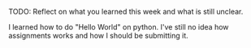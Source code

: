 TODO: Reflect on what you learned this week and what is still unclear.

I learned how to do "Hello World" on python. I've still no idea how assignments works and how I should be submitting it. 
